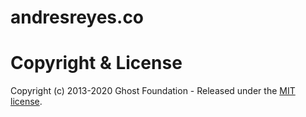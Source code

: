 # andresreyes.co

# Copyright & License

Copyright (c) 2013-2020 Ghost Foundation - Released under the [MIT license](LICENSE).
